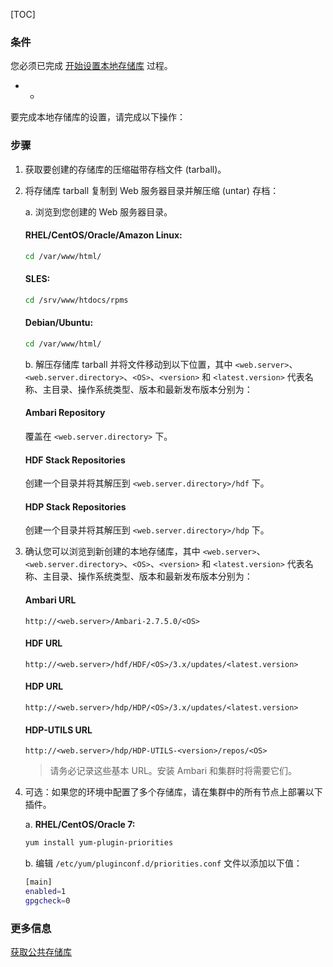 [TOC]

### 条件

您必须已完成 [开始设置本地存储库]($PreparingToSetUpALocalRepository) 过程。

- -

要完成本地存储库的设置，请完成以下操作：

### 步骤

1. 获取要创建的存储库的压缩磁带存档文件 (tarball)。
2. 将存储库 tarball 复制到 Web 服务器目录并解压缩 (untar) 存档：

   a. 浏览到您创建的 Web 服务器目录。

   #### RHEL/CentOS/Oracle/Amazon Linux:

    ```bash
    cd /var/www/html/
    ```

   #### SLES:

    ```bash
    cd /srv/www/htdocs/rpms
    ```

   #### Debian/Ubuntu:

    ```bash
    cd /var/www/html/
    ```

   b. 解压存储库 tarball 并将文件移动到以下位置，其中 `<web.server>`、`<web.server.directory>`、`<OS>`、`<version>` 和 `<latest.version>` 代表名称、主目录、操作系统类型、版本和最新发布版本分别为：

   #### Ambari Repository

   覆盖在 `<web.server.directory>` 下。

   #### HDF Stack Repositories

   创建一个目录并将其解压到 `<web.server.directory>/hdf` 下。

   #### HDP Stack Repositories

   创建一个目录并将其解压到 `<web.server.directory>/hdp` 下。

3. 确认您可以浏览到新创建的本地存储库，其中 `<web.server>`、`<web.server.directory>`、`<OS>`、`<version>` 和 `<latest.version>`  代表名称、主目录、操作系统类型、版本和最新发布版本分别为：

   #### Ambari URL
   `http://<web.server>/Ambari-2.7.5.0/<OS>`

   #### HDF URL
   `http://<web.server>/hdf/HDF/<OS>/3.x/updates/<latest.version>`

   #### HDP URL
   `http://<web.server>/hdp/HDP/<OS>/3.x/updates/<latest.version>`

   #### HDP-UTILS URL
   `http://<web.server>/hdp/HDP-UTILS-<version>/repos/<OS>`

   > 请务必记录这些基本 URL。安装 Ambari 和集群时将需要它们。

4. 可选：如果您的环境中配置了多个存储库，请在集群中的所有节点上部署以下插件。

   a. **RHEL/CentOS/Oracle 7:**

    ```bash
    yum install yum-plugin-priorities
    ```

   b. 编辑 `/etc/yum/pluginconf.d/priorities.conf` 文件以添加以下值：

    ```bash
    [main]
    enabled=1
    gpgcheck=0
    ```

### 更多信息

[获取公共存储库]($AccessingClouderaRepositories)

